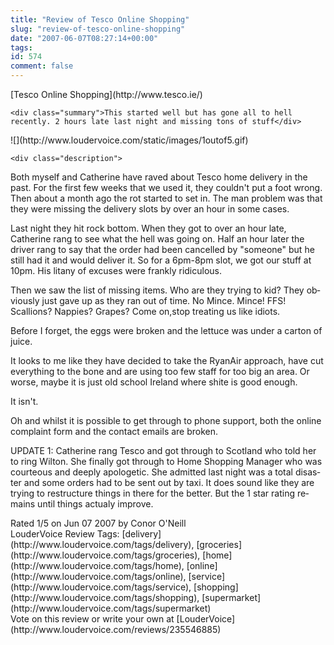 ```yaml
---
title: "Review of Tesco Online Shopping"
slug: "review-of-tesco-online-shopping"
date: "2007-06-07T08:27:14+00:00"
tags:
id: 574
comment: false
---
```


<div lang="en" class="hreview">
    <div>
        <span class="item ">
            <span class="fn org">[Tesco Online Shopping](http://www.tesco.ie/)</span>
        </span>
    </div>

    <div class="summary">This started well but has gone all to hell recently. 2 hours late last night and missing tons of stuff</div> 

<div><span class="stars" title="1">![](http://www.loudervoice.com/static/images/1outof5.gif)</span></div>

    <div class="description">

Both myself and Catherine have raved about Tesco home delivery in the past. For the first few weeks that we used it, they couldn't put a foot wrong. Then about a month ago the rot started to set in. The man problem was that they  were missing the delivery slots by over an hour in some cases.

Last night they hit rock bottom. When they got to over an hour late, Catherine rang to see what the hell was going on. Half an hour later the driver rang to say that the order had been cancelled by "someone" but he still had it and would deliver it. So for a 6pm-8pm slot, we got our stuff at 10pm. His litany of excuses were frankly ridiculous.

Then we saw the list of missing items. Who are they trying to kid? They obviously just gave up as they ran out of time. No Mince. Mince! FFS! Scallions? Nappies? Grapes? Come on,stop treating us like idiots.

Before I forget, the eggs were broken and the lettuce was under a carton of juice. 

It looks to me like they have decided to take the RyanAir approach, have cut everything to the bone and are using too few staff for too big an area. Or worse, maybe it is just old school Ireland where shite is good enough. 

It isn't.

Oh and whilst it is possible to get through to phone support, both the online complaint form and the contact emails are broken. 

UPDATE 1: Catherine rang Tesco and got through to Scotland who told her to ring Wilton. She finally got through to Home Shopping Manager who was courteous and deeply apologetic. She admitted last night was a total disaster and some orders had to be sent out by taxi. It does sound like they are trying to restructure things in there for the better. But the 1 star rating remains until things actualy improve.
</div>

<div>Rated <span class="rating">1</span>/5 on <span class="dtreviewed">Jun 07 2007</span> by <span class="reviewer vcard"><span class="fn">Conor O'Neill</span></span></div>
    <div class="review_tags">LouderVoice Review Tags: [delivery](http://www.loudervoice.com/tags/delivery), [groceries](http://www.loudervoice.com/tags/groceries), [home](http://www.loudervoice.com/tags/home), [online](http://www.loudervoice.com/tags/online), [service](http://www.loudervoice.com/tags/service), [shopping](http://www.loudervoice.com/tags/shopping), [supermarket](http://www.loudervoice.com/tags/supermarket)</div>
    <div class="rate">Vote on this review or write your own at [LouderVoice](http://www.loudervoice.com/reviews/235546885)</div>
</div>

